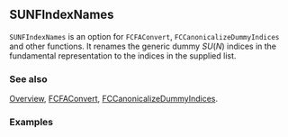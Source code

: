 ## SUNFIndexNames

`SUNFIndexNames` is an option for `FCFAConvert`, `FCCanonicalizeDummyIndices` and other functions. It renames the generic dummy $SU(N)$ indices in the fundamental representation to the indices in the supplied list.

### See also

[Overview](Extra/FeynCalc.md), [FCFAConvert](FCFAConvert.md), [FCCanonicalizeDummyIndices](FCCanonicalizeDummyIndices.md).

### Examples